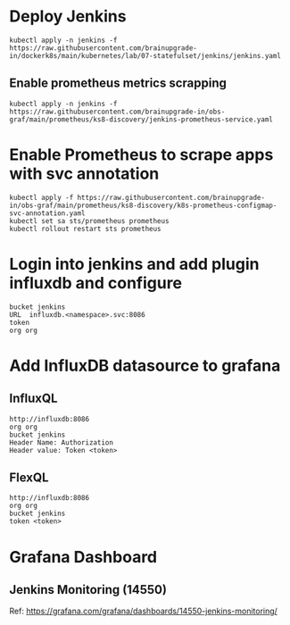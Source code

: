 # Deploy Jenkins
    kubectl apply -n jenkins -f https://raw.githubusercontent.com/brainupgrade-in/dockerk8s/main/kubernetes/lab/07-statefulset/jenkins/jenkins.yaml
## Enable prometheus metrics scrapping
    kubectl apply -n jenkins -f https://raw.githubusercontent.com/brainupgrade-in/obs-graf/main/prometheus/ks8-discovery/jenkins-prometheus-service.yaml

# Enable Prometheus to scrape apps with svc annotation
    kubectl apply -f https://raw.githubusercontent.com/brainupgrade-in/obs-graf/main/prometheus/ks8-discovery/k8s-prometheus-configmap-svc-annotation.yaml
    kubectl set sa sts/prometheus prometheus
    kubectl rollout restart sts prometheus

# Login into jenkins and add plugin influxdb and configure
    bucket jenkins
    URL  influxdb.<namespace>.svc:8086
    token
    org org

# Add InfluxDB datasource to grafana
## InfluxQL
    http://influxdb:8086
    org org
    bucket jenkins
    Header Name: Authorization
    Header value: Token <token>
## FlexQL
    http://influxdb:8086
    org org
    bucket jenkins
    token <token>

# Grafana Dashboard





## Jenkins Monitoring (14550)
Ref: https://grafana.com/grafana/dashboards/14550-jenkins-monitoring/